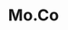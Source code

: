 ---
title: "Mo.Co"
slug: "moco"
weight: 5        # 排序权重（数字越小越靠前）
thumbnail: "/moco.png"  # 缩略图路径
---
